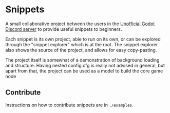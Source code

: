# Snippets

A small collaborative project between the users in the [Unofficial Godot Discord server](https://discord.gg/zH7NUgz) to provide useful snippets to beginners.

Each snippet is its own project, able to run on its own, or can be explored through the "snippet explorer" which is at the root.
The snippet explorer also shows the source of the project, and allows for easy copy-pasting.

The project itself is somewhat of a demonstration of background loading and structure. Having nested config.cfg is really not advised in general, but apart from that, the project can be used as a model to build the core game node

## Contribute

Instructions on how to contribute snippets are in `./examples`.